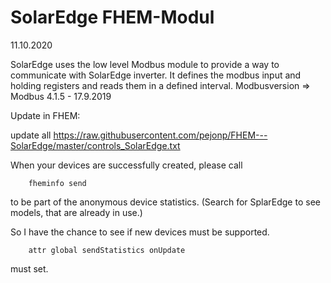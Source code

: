 # SolarEdge FHEM-Modul

11.10.2020 

SolarEdge uses the low level Modbus module to provide a way to communicate with SolarEdge inverter.
It defines the modbus input and holding registers and reads them in a defined interval.
Modbusversion => Modbus 4.1.5 - 17.9.2019

Update in FHEM:

update all https://raw.githubusercontent.com/pejonp/FHEM---SolarEdge/master/controls_SolarEdge.txt


When your devices are successfully created, please call

		fheminfo send

to be part of the anonymous device statistics. (Search for SplarEdge to see models, that are already in use.)

So I have the chance to see if new devices must be supported.

		attr global sendStatistics onUpdate

must set.
